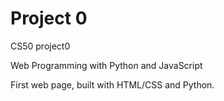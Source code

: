 # Project 0

CS50 project0

Web Programming with Python and JavaScript


First web page, built with HTML/CSS and Python.

